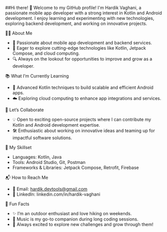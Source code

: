 ##Hi there! 👋
Welcome to my GitHub profile! I'm Hardik Vaghani, a passionate mobile app developer with a strong interest in Kotlin and Android development. I enjoy learning and experimenting with new technologies, exploring backend development, and working on innovative projects.

👨‍💻 About Me
- 🌟 Passionate about mobile app development and backend services.
- 🚀 Eager to explore cutting-edge technologies like Kotlin, Jetpack Compose, and cloud computing.
- 🔍 Always on the lookout for opportunities to improve and grow as a developer.

📚 What I’m Currently Learning
- 🎯 Advanced Kotlin techniques to build scalable and efficient Android apps.
- ☁️ Exploring cloud computing to enhance app integrations and services.

🤝 Let’s Collaborate
- 💡 Open to exciting open-source projects where I can contribute my Kotlin and Android development expertise.
- 🛠️ Enthusiastic about working on innovative ideas and teaming up for impactful software solutions.
  
🎨 My Skillset
- Languages: Kotlin, Java
- Tools: Android Studio, Git, Postman
- Frameworks & Libraries: Jetpack Compose, Retrofit, Firebase

📬 How to Reach Me
- 📧 Email: hardik.devtools@gmail.com
- 💼 LinkedIn: linkedin.com/in/hardik-vaghani

🧗 Fun Facts
- ✨ I’m an outdoor enthusiast and love hiking on weekends.
- 🎵 Music is my go-to companion during long coding sessions.
- 🌱 Always excited to explore new challenges and grow through them!

<!--
**Hardik-Vaghani/Hardik-Vaghani** is a ✨ _special_ ✨ repository because its `README.md` (this file) appears on your GitHub profile.

Here are some ideas to get you started:

- 🔭 I’m currently working on ...
- 🌱 I’m currently learning ...
- 👯 I’m looking to collaborate on ...
- 🤔 I’m looking for help with ...
- 💬 Ask me about ...
- 📫 How to reach me: ...
- 😄 Pronouns: ...
- ⚡ Fun fact: ...
-->
